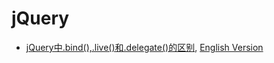 # jQuery

* [jQuery中.bind(),.live()和.delegate()的区别](http://www.haipi8.com/javascript/232), [English Version](http://www.alfajango.com/blog/the-difference-between-jquerys-bind-live-and-delegate/)

